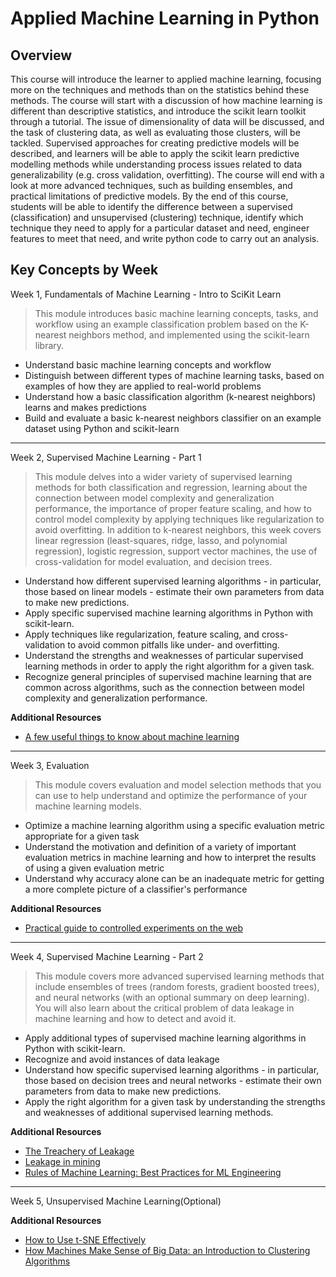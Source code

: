 # Applied Machine Learning in Python

## Overview

This course will introduce the learner to applied machine learning, focusing more on the techniques and methods than on the statistics behind these methods. The course will start with a discussion of how machine learning is different than descriptive statistics, and introduce the scikit learn toolkit through a tutorial. The issue of dimensionality of data will be discussed, and the task of clustering data, as well as evaluating those clusters, will be tackled. Supervised approaches for creating predictive models will be described, and learners will be able to apply the scikit learn predictive modelling methods while understanding process issues related to data generalizability (e.g. cross validation, overfitting). The course will end with a look at more advanced techniques, such as building ensembles, and practical limitations of predictive models. By the end of this course, students will be able to identify the difference between a supervised (classification) and unsupervised (clustering) technique, identify which technique they need to apply for a particular dataset and need, engineer features to meet that need, and write python code to carry out an analysis. 

## Key Concepts by Week

Week 1, Fundamentals of Machine Learning - Intro to SciKit Learn
> This module introduces basic machine learning concepts, tasks, and workflow using an example classification problem based on the K-nearest neighbors method, and implemented using the scikit-learn library.

- Understand basic machine learning concepts and workflow
- Distinguish between different types of machine learning tasks, based on examples of how they are applied to real-world problems
- Understand how a basic classification algorithm (k-nearest neighbors) learns and makes predictions
- Build and evaluate a basic k-nearest neighbors classifier on an example dataset using Python and scikit-learn

---

Week 2, Supervised Machine Learning - Part 1
> This module delves into a wider variety of supervised learning methods for both classification and regression, learning about the connection between model complexity and generalization performance, the importance of proper feature scaling, and how to control model complexity by applying techniques like regularization to avoid overfitting. In addition to k-nearest neighbors, this week covers linear regression (least-squares, ridge, lasso, and polynomial regression), logistic regression, support vector machines, the use of cross-validation for model evaluation, and decision trees.

- Understand how different supervised learning algorithms - in particular, those based on linear models - estimate their own parameters from data to make new predictions.
- Apply specific supervised machine learning algorithms in Python with scikit-learn.
- Apply techniques like regularization, feature scaling, and cross-validation to avoid common pitfalls like under- and overfitting.
- Understand the strengths and weaknesses of particular supervised learning methods in order to apply the right algorithm for a given task.
- Recognize general principles of supervised machine learning that are common across algorithms, such as the connection between model complexity and generalization performance.

**Additional Resources**

- [A few useful things to know about machine learning](a-few-useful-things-to-know-about-ml.pdf)

---

Week 3, Evaluation
> This module covers evaluation and model selection methods that you can use to help understand and optimize the performance of your machine learning models.

- Optimize a machine learning algorithm using a specific evaluation metric appropriate for a given task
- Understand the motivation and definition of a variety of important evaluation metrics in machine learning and how to interpret the results of using a given evaluation metric
- Understand why accuracy alone can be an inadequate metric for getting a more complete picture of a classifier's performance

**Additional Resources**

- [Practical guide to controlled experiments on the web](GuideControlledExperiments.pdf)

---

Week 4, Supervised Machine Learning - Part 2
> This module covers more advanced supervised learning methods that include ensembles of trees (random forests, gradient boosted trees), and neural networks (with an optional summary on deep learning). You will also learn about the critical problem of data leakage in machine learning and how to detect and avoid it.

- Apply additional types of supervised machine learning algorithms in Python with scikit-learn.
- Recognize and avoid instances of data leakage
- Understand how specific supervised learning algorithms - in particular, those based on decision trees and neural networks - estimate their own parameters from data to make new predictions.
- Apply the right algorithm for a given task by understanding the strengths and weaknesses of additional supervised learning methods.

**Additional Resources**

- [The Treachery of Leakage](https://medium.com/@colin.fraser/the-treachery-of-leakage-56a2d7c4e931)
- [Leakage in mining](LeakingInDataMining.pdf)
- [Rules of Machine Learning: Best Practices for ML Engineering](rules_of_ml.pdf)

---

Week 5, Unsupervised Machine Learning(Optional)

**Additional Resources**

- [How to Use t-SNE Effectively](https://distill.pub/2016/misread-tsne)
- [How Machines Make Sense of Big Data: an Introduction to Clustering Algorithms](https://www.freecodecamp.org/news/how-machines-make-sense-of-big-data-an-introduction-to-clustering-algorithms-4bd97d4fbaba/)